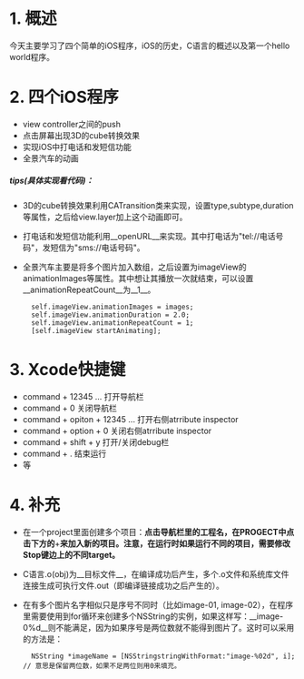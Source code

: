 # 1. 概述

今天主要学习了四个简单的iOS程序，iOS的历史，C语言的概述以及第一个hello world程序。

# 2. 四个iOS程序

- view controller之间的push
- 点击屏幕出现3D的cube转换效果
- 实现iOS中打电话和发短信功能
- 全景汽车的动画

##### tips(具体实现看代码)：

- 3D的cube转换效果利用CATransition类来实现，设置type,subtype,duration等属性，之后给view.layer加上这个动画即可。
  
- 打电话和发短信功能利用__openURL__来实现。其中打电话为"tel://电话号码"，发短信为"sms://电话号码"。
  
- 全景汽车主要是将多个图片加入数组，之后设置为imageView的animationImages等属性。其中想让其播放一次就结束，可以设置__animationRepeatCount__为__1__。
  
  ``` 
    self.imageView.animationImages = images;
    self.imageView.animationDuration = 2.0;
    self.imageView.animationRepeatCount = 1;
    [self.imageView startAnimating];
  ```

# 3. Xcode快捷键

- command + 12345 ...   打开导航栏
- command + 0           关闭导航栏
- command + opiton + 12345 ...   打开右侧atrribute inspector
- command + option + 0           关闭右侧atrribute inspector
- command + shift + y   打开/关闭debug栏
- command + .           结束运行
- 等

# 4. 补充

- 在一个project里面创建多个项目：__点击导航栏里的工程名，在PROGECT中点击下方的__+__来加入新的项目。注意，在运行时如果运行不同的项目，需要修改Stop键边上的不同target。__
  
- C语言.o(obj)为__目标文件__，在编译成功后产生，多个.o文件和系统库文件连接生成可执行文件.out（即编译链接成功之后产生的）。
  
- 在有多个图片名字相似只是序号不同时（比如image-01, image-02），在程序里需要使用到for循环来创建多个NSString的实例，如果这样写：__image-0%d__则不能满足，因为如果序号是两位数就不能得到图片了。这时可以采用的方法是：
  
  ``` 
    NSString *imageName = [NSStringstringWithFormat:"image-%02d", i]; // 意思是保留两位数，如果不足两位则用0来填充。
  ```

